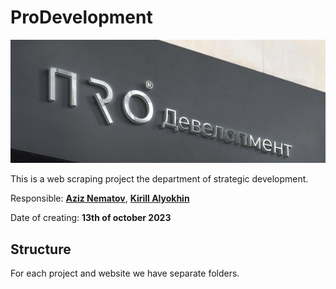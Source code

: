 # ProDevelopment
![image](big_logo.jpg "ПRО Девелопмент")

This is a web scraping project the department of strategic development.

Responsible: **[Aziz Nematov](https://t.me/ruukes)**, **[Kirill Alyokhin](https://t.me/alkirill)**

Date of creating: **13th of october 2023**

## Structure

For each project and website we have separate folders.

